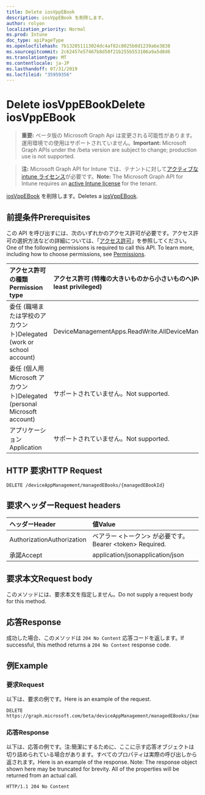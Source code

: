 ```yaml
---
title: Delete iosVppEBook
description: iosVppEBook を削除します。
author: rolyon
localization_priority: Normal
ms.prod: Intune
doc_type: apiPageType
ms.openlocfilehash: 7b132051113024dc4af82c8025b0d1239a6e3838
ms.sourcegitcommit: 2c62457e57467b8d50f21b255b553106a9a5d8d6
ms.translationtype: MT
ms.contentlocale: ja-JP
ms.lasthandoff: 07/31/2019
ms.locfileid: "35959356"
---
```

# <a name="delete-iosvppebook"></a><span data-ttu-id="cc4e8-103">Delete iosVppEBook</span><span class="sxs-lookup"><span data-stu-id="cc4e8-103">Delete iosVppEBook</span></span>

> <span data-ttu-id="cc4e8-104">**重要:** ベータ版の Microsoft Graph Api は変更される可能性があります。運用環境での使用はサポートされていません。</span><span class="sxs-lookup"><span data-stu-id="cc4e8-104">**Important:** Microsoft Graph APIs under the /beta version are subject to change; production use is not supported.</span></span>

> <span data-ttu-id="cc4e8-105">**注:** Microsoft Graph API for Intune では、テナントに対して[アクティブな intune ライセンス](https://go.microsoft.com/fwlink/?linkid=839381)が必要です。</span><span class="sxs-lookup"><span data-stu-id="cc4e8-105">**Note:** The Microsoft Graph API for Intune requires an [active Intune license](https://go.microsoft.com/fwlink/?linkid=839381) for the tenant.</span></span>

<span data-ttu-id="cc4e8-106">[iosVppEBook](../resources/intune-books-iosvppebook.md) を削除します。</span><span class="sxs-lookup"><span data-stu-id="cc4e8-106">Deletes a [iosVppEBook](../resources/intune-books-iosvppebook.md).</span></span>

## <a name="prerequisites"></a><span data-ttu-id="cc4e8-107">前提条件</span><span class="sxs-lookup"><span data-stu-id="cc4e8-107">Prerequisites</span></span>
<span data-ttu-id="cc4e8-p101">この API を呼び出すには、次のいずれかのアクセス許可が必要です。アクセス許可の選択方法などの詳細については、「[アクセス許可](/graph/permissions-reference)」を参照してください。</span><span class="sxs-lookup"><span data-stu-id="cc4e8-p101">One of the following permissions is required to call this API. To learn more, including how to choose permissions, see [Permissions](/graph/permissions-reference).</span></span>

|<span data-ttu-id="cc4e8-110">アクセス許可の種類</span><span class="sxs-lookup"><span data-stu-id="cc4e8-110">Permission type</span></span>|<span data-ttu-id="cc4e8-111">アクセス許可 (特権の大きいものから小さいものへ)</span><span class="sxs-lookup"><span data-stu-id="cc4e8-111">Permissions (from most to least privileged)</span></span>|
|:---|:---|
|<span data-ttu-id="cc4e8-112">委任 (職場または学校のアカウント)</span><span class="sxs-lookup"><span data-stu-id="cc4e8-112">Delegated (work or school account)</span></span>|<span data-ttu-id="cc4e8-113">DeviceManagementApps.ReadWrite.All</span><span class="sxs-lookup"><span data-stu-id="cc4e8-113">DeviceManagementApps.ReadWrite.All</span></span>|
|<span data-ttu-id="cc4e8-114">委任 (個人用 Microsoft アカウント)</span><span class="sxs-lookup"><span data-stu-id="cc4e8-114">Delegated (personal Microsoft account)</span></span>|<span data-ttu-id="cc4e8-115">サポートされていません。</span><span class="sxs-lookup"><span data-stu-id="cc4e8-115">Not supported.</span></span>|
|<span data-ttu-id="cc4e8-116">アプリケーション</span><span class="sxs-lookup"><span data-stu-id="cc4e8-116">Application</span></span>|<span data-ttu-id="cc4e8-117">サポートされていません。</span><span class="sxs-lookup"><span data-stu-id="cc4e8-117">Not supported.</span></span>|

## <a name="http-request"></a><span data-ttu-id="cc4e8-118">HTTP 要求</span><span class="sxs-lookup"><span data-stu-id="cc4e8-118">HTTP Request</span></span>
<!-- {
  "blockType": "ignored"
}
-->
``` http
DELETE /deviceAppManagement/managedEBooks/{managedEBookId}
```

## <a name="request-headers"></a><span data-ttu-id="cc4e8-119">要求ヘッダー</span><span class="sxs-lookup"><span data-stu-id="cc4e8-119">Request headers</span></span>
|<span data-ttu-id="cc4e8-120">ヘッダー</span><span class="sxs-lookup"><span data-stu-id="cc4e8-120">Header</span></span>|<span data-ttu-id="cc4e8-121">値</span><span class="sxs-lookup"><span data-stu-id="cc4e8-121">Value</span></span>|
|:---|:---|
|<span data-ttu-id="cc4e8-122">Authorization</span><span class="sxs-lookup"><span data-stu-id="cc4e8-122">Authorization</span></span>|<span data-ttu-id="cc4e8-123">ベアラー &lt;トークン&gt; が必要です。</span><span class="sxs-lookup"><span data-stu-id="cc4e8-123">Bearer &lt;token&gt; Required.</span></span>|
|<span data-ttu-id="cc4e8-124">承諾</span><span class="sxs-lookup"><span data-stu-id="cc4e8-124">Accept</span></span>|<span data-ttu-id="cc4e8-125">application/json</span><span class="sxs-lookup"><span data-stu-id="cc4e8-125">application/json</span></span>|

## <a name="request-body"></a><span data-ttu-id="cc4e8-126">要求本文</span><span class="sxs-lookup"><span data-stu-id="cc4e8-126">Request body</span></span>
<span data-ttu-id="cc4e8-127">このメソッドには、要求本文を指定しません。</span><span class="sxs-lookup"><span data-stu-id="cc4e8-127">Do not supply a request body for this method.</span></span>

## <a name="response"></a><span data-ttu-id="cc4e8-128">応答</span><span class="sxs-lookup"><span data-stu-id="cc4e8-128">Response</span></span>
<span data-ttu-id="cc4e8-129">成功した場合、このメソッドは `204 No Content` 応答コードを返します。</span><span class="sxs-lookup"><span data-stu-id="cc4e8-129">If successful, this method returns a `204 No Content` response code.</span></span>

## <a name="example"></a><span data-ttu-id="cc4e8-130">例</span><span class="sxs-lookup"><span data-stu-id="cc4e8-130">Example</span></span>

### <a name="request"></a><span data-ttu-id="cc4e8-131">要求</span><span class="sxs-lookup"><span data-stu-id="cc4e8-131">Request</span></span>
<span data-ttu-id="cc4e8-132">以下は、要求の例です。</span><span class="sxs-lookup"><span data-stu-id="cc4e8-132">Here is an example of the request.</span></span>
``` http
DELETE https://graph.microsoft.com/beta/deviceAppManagement/managedEBooks/{managedEBookId}
```

### <a name="response"></a><span data-ttu-id="cc4e8-133">応答</span><span class="sxs-lookup"><span data-stu-id="cc4e8-133">Response</span></span>
<span data-ttu-id="cc4e8-p102">以下は、応答の例です。注:簡潔にするために、ここに示す応答オブジェクトは切り詰められている場合があります。すべてのプロパティは実際の呼び出しから返されます。</span><span class="sxs-lookup"><span data-stu-id="cc4e8-p102">Here is an example of the response. Note: The response object shown here may be truncated for brevity. All of the properties will be returned from an actual call.</span></span>
``` http
HTTP/1.1 204 No Content
```





